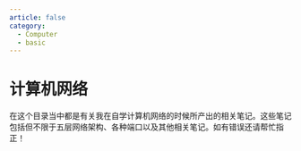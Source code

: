 ```yaml
---
article: false
category:
  - Computer
  - basic
---
```

# 计算机网络

在这个目录当中都是有关我在自学计算机网络的时候所产出的相关笔记。这些笔记包括但不限于五层网络架构、各种端口以及其他相关笔记。如有错误还请帮忙指正！
